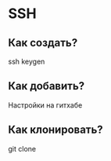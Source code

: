 # SSH
## Как создать?
ssh keygen
## Как добавить?
Настройки на гитхабе
## Как клонировать?
git clone